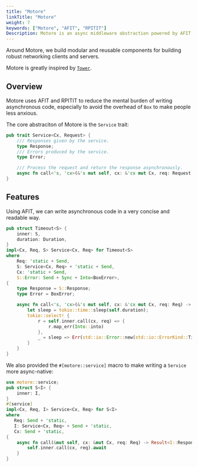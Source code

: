 ```yaml
---
title: "Motore"
linkTitle: "Motore"
weight: 7
keywords: ["Motore", "AFIT", "RPITIT"]
Description: Motore is an async middleware abstraction powered by AFIT and RPITIT.
---
```


Around Motore, we build modular and reusable components for building robust networking clients and servers.

Motore is greatly inspired by [`Tower`][Tower].

## Overview

Motore uses AFIT and RPITIT to reduce the mental burden of writing asynchronous code, especially to avoid the overhead of `Box` to make people less anxious.

The core abstraciton of Motore is the `Service` trait:

```rust
pub trait Service<Cx, Request> {
    /// Responses given by the service.
    type Response;
    /// Errors produced by the service.
    type Error;

    /// Process the request and return the response asynchronously.
    async fn call<'s, 'cx>(&'s mut self, cx: &'cx mut Cx, req: Request) -> Result<Self::Response, Self::Error>;
}
```

## Features

Using AFIT, we can write asynchronous code in a very concise and readable way.

```rust
pub struct Timeout<S> {
    inner: S,
    duration: Duration,
}
impl<Cx, Req, S> Service<Cx, Req> for Timeout<S>
where
    Req: 'static + Send,
    S: Service<Cx, Req> + 'static + Send,
    Cx: 'static + Send,
    S::Error: Send + Sync + Into<BoxError>,
{
    type Response = S::Response;
    type Error = BoxError;

    async fn call<'s, 'cx>(&'s mut self, cx: &'cx mut Cx, req: Req) -> Result<Self::Response, Self::Error> {
        let sleep = tokio::time::sleep(self.duration);
        tokio::select! {
            r = self.inner.call(cx, req) => {
                r.map_err(Into::into)
            },
            _ = sleep => Err(std::io::Error::new(std::io::ErrorKind::TimedOut, "service time out").into()),
        }
    }
}
```

We also provided the `#[motore::service]` macro to make writing a `Service` more async-native:

```rust
use motore::service;
pub struct S<I> {
    inner: I,
}
#[service]
impl<Cx, Req, I> Service<Cx, Req> for S<I>
where
   Req: Send + 'static,
   I: Service<Cx, Req> + Send + 'static,
   Cx: Send + 'static,
{
    async fn call(&mut self, cx: &mut Cx, req: Req) -> Result<I::Response, I::Error> {
        self.inner.call(cx, req).await
    }
}
```

[Tower]: https://github.com/tower-rs/tower
